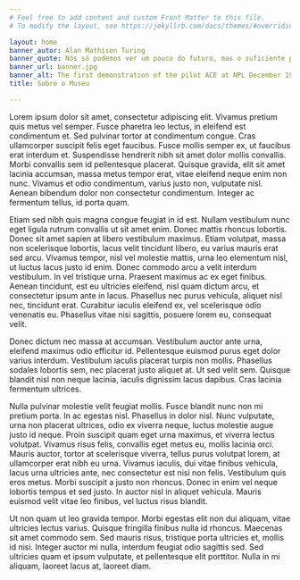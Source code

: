 ```yaml
---
# Feel free to add content and custom Front Matter to this file.
# To modify the layout, see https://jekyllrb.com/docs/themes/#overriding-theme-defaults

layout: home
banner_autor: Alan Mathison Turing
banner_quote: Nós só podemos ver um pouco do futuro, mas o suficiente para perceber que há muito a fazer
banner_url: banner.jpg
banner_alt: The first demonstration of the pilot ACE at NPL December 1950
title: Sobre o Museu

---
```


Lorem ipsum dolor sit amet, consectetur adipiscing elit. Vivamus pretium quis metus vel semper. Fusce pharetra leo lectus, in eleifend est condimentum et. Sed pulvinar tortor at condimentum congue. Cras ullamcorper suscipit felis eget faucibus. Fusce mollis semper ex, ut faucibus erat interdum et. Suspendisse hendrerit nibh sit amet dolor mollis convallis. Morbi convallis sem id pellentesque placerat. Quisque gravida, elit sit amet lacinia accumsan, massa metus tempor erat, vitae eleifend neque enim non nunc. Vivamus et odio condimentum, varius justo non, vulputate nisl. Aenean bibendum dolor non consectetur condimentum. Integer ac fermentum tellus, id porta quam.


Etiam sed nibh quis magna congue feugiat in id est. Nullam vestibulum nunc eget ligula rutrum convallis ut sit amet enim. Donec mattis rhoncus lobortis. Donec sit amet sapien at libero vestibulum maximus. Etiam volutpat, massa non scelerisque lobortis, lacus velit tincidunt libero, eu varius mauris erat sed arcu. Vivamus tempor, nisl vel molestie mattis, urna leo elementum nisl, ut luctus lacus justo id enim. Donec commodo arcu a velit interdum vestibulum. In vel tristique urna. Praesent maximus ac ex eget finibus. Aenean tincidunt, est eu ultricies eleifend, nisl quam dictum arcu, et consectetur ipsum ante in lacus. Phasellus nec purus vehicula, aliquet nisl nec, tincidunt erat. Curabitur iaculis eleifend ex, vel scelerisque odio venenatis eu. Phasellus vitae nisi sagittis, posuere lorem eu, consequat velit.


Donec dictum nec massa at accumsan. Vestibulum auctor ante urna, eleifend maximus odio efficitur id. Pellentesque euismod purus eget dolor varius interdum. Vestibulum iaculis placerat turpis non mollis. Phasellus sodales lobortis sem, nec placerat justo aliquet at. Ut sed velit sem. Quisque blandit nisl non neque lacinia, iaculis dignissim lacus dapibus. Cras lacinia fermentum ultrices.


Nulla pulvinar molestie velit feugiat mollis. Fusce blandit nunc non mi pretium porta. In ac egestas nisl. Phasellus in dolor nisl. Nunc vulputate, urna non placerat ultrices, odio ex viverra neque, luctus molestie augue justo id neque. Proin suscipit quam eget urna maximus, et viverra lectus volutpat. Vivamus risus felis, convallis eget metus eu, mollis lacinia orci. Mauris auctor, tortor at scelerisque viverra, tellus purus volutpat lorem, at ullamcorper erat nibh eu urna. Vivamus iaculis, dui vitae finibus vehicula, lacus urna ultricies ante, nec consectetur est nisi non felis. Vestibulum quis eros metus. Morbi suscipit a justo non rhoncus. Donec in enim vel neque lobortis tempus et sed justo. In auctor nisl in aliquet vehicula. Mauris euismod velit vitae leo finibus, vel luctus risus blandit.


Ut non quam ut leo gravida tempor. Morbi egestas elit non dui aliquam, vitae ultricies lectus varius. Quisque fringilla finibus nulla id rhoncus. Maecenas sit amet commodo sem. Sed mauris risus, tristique porta ultricies et, mollis id nisi. Integer auctor mi nulla, interdum feugiat odio sagittis sed. Sed ultricies quam et ipsum vulputate, et pellentesque elit porttitor. Nulla in mi aliquam, laoreet lacus at, laoreet diam.